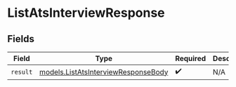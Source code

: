 # ListAtsInterviewResponse


## Fields

| Field                                                                            | Type                                                                             | Required                                                                         | Description                                                                      |
| -------------------------------------------------------------------------------- | -------------------------------------------------------------------------------- | -------------------------------------------------------------------------------- | -------------------------------------------------------------------------------- |
| `result`                                                                         | [models.ListAtsInterviewResponseBody](../models/listatsinterviewresponsebody.md) | :heavy_check_mark:                                                               | N/A                                                                              |